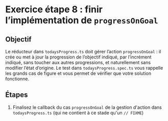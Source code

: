 # Exercice étape 8 : finir l’implémentation de `progressOnGoal`

## Objectif

Le réducteur dans `todaysProgress.ts` doit gérer l’action `progressOnGoal` : il crée ou met à jour la progression de l’objectif indiqué, par l’incrément indiqué, sans toucher aux autres progressions, et naturellement sans modifier l’état d’origine. Le test dans `todaysProgress.spec.ts` vous rappelle les grands cas de figure et vous permet de vérifier que votre solution fonctionne.

## Étapes

1. Finalisez le callback du cas `progressOnGoal` de la gestion d'action dans `todaysProgress.ts` (qui ne contient à ce stade qu'un `// FIXME`)

